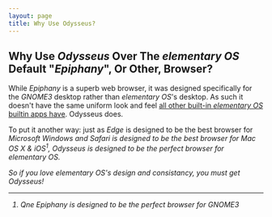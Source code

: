```yaml
---
layout: page
title: Why Use Odysseus?
---
```


## Why Use <i>Odysseus</i> Over The <i>elementary OS</i> Default "<i>Epiphany</i>", Or Other, Browser?

While <i>Epiphany</i> is a superb web browser, it was designed specifically for the <i>GNOME3</i> desktop rather than <i>elementary OS</i>'s desktop. As such it doesn't have the same uniform look and feel [all other built-in <i>elementary OS</i> builtin apps have](https://web.archive.org/web/20130119035803/http://elementaryos.org/journal/distros-platforms-and-where-we-fit). Odysseus does.

To put it another way: just as <i>Edge</i> is designed to be the best browser for <i>Microsoft Windows<i> and <i>Safari</i> is designed to be the best browser for <i>Mac OS X</i> & <i>iOS</i><sup title="And Epiphany is designed to be the perfect browser for GNOME3">1</sup>, <i>Odysseus</i> is designed to be the perfect browser for <i>elementary OS</i>.

So if you love <i>elementary OS</i>'s design and consistancy, you must get <i>Odysseus</i>!

---

1. Qne <i>Epiphany</i> is designed to be the perfect browser for <i>GNOME3</i>
